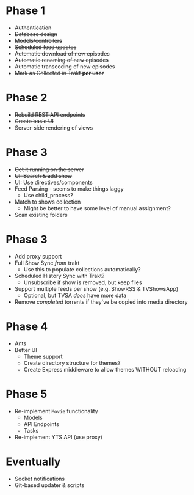 # Phase 1

- ~~Authentication~~
- ~~Database design~~
- ~~Models/controllers~~
- ~~Scheduled feed updates~~
- ~~Automatic download of new episodes~~
- ~~Automatic renaming of new episodes~~
- ~~Automatic transcoding of new episodes~~
- ~~Mark as Collected in Trakt **per user**~~

# Phase 2

- ~~Rebuild REST API endpoints~~
- ~~Create basic UI~~
- ~~Server-side rendering of views~~

# Phase 3

- ~~Get it running on the server~~
- ~~UI: Search & add show~~
- UI: Use directives/components
- Feed Parsing - seems to make things laggy
	- Use child_process?
- Match to shows collection
	- Might be better to have some level of manual assignment?
- Scan existing folders

# Phase 3

- Add proxy support
- Full Show Sync *from* trakt
	- Use this to populate collections automatically?
- Scheduled History Sync with Trakt?
	- Unsubscribe if show is removed, but keep files
- Support multiple feeds per show (e.g. ShowRSS & TVShowsApp)
	- Optional, but TVSA *does* have more data
- Remove *completed* torrents if they've be copied into media directory


# Phase 4

- Ants
- Better UI
	- Theme support
	- Create directory structure for themes?
	- Create Express middleware to allow themes WITHOUT reloading

# Phase 5

- Re-implement `Movie` functionality
	- Models
	- API Endpoints
	- Tasks
- Re-implement YTS API (use proxy)


# Eventually

- Socket notifications
- Git-based updater & scripts



